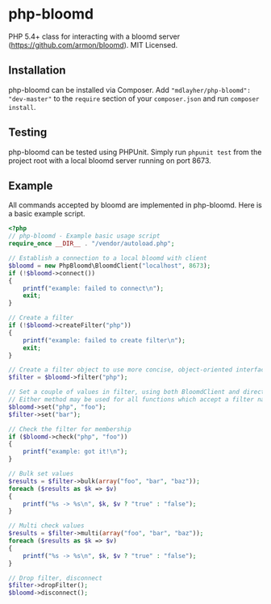 php-bloomd
==========

PHP 5.4+ class for interacting with a bloomd server (https://github.com/armon/bloomd).  MIT Licensed.

Installation
------------

php-bloomd can be installed via Composer.  Add `"mdlayher/php-bloomd": "dev-master"` to the `require` section
of your `composer.json` and run `composer install`.

Testing
-------

php-bloomd can be tested using PHPUnit.  Simply run `phpunit test` from the project root with a local bloomd
server running on port 8673.

Example
-------

All commands accepted by bloomd are implemented in php-bloomd.  Here is a basic example script.

```php
<?php
// php-bloomd - Example basic usage script
require_once __DIR__ . "/vendor/autoload.php";

// Establish a connection to a local bloomd with client
$bloomd = new PhpBloomd\BloomdClient("localhost", 8673);
if (!$bloomd->connect())
{
	printf("example: failed to connect\n");
	exit;
}

// Create a filter
if (!$bloomd->createFilter("php"))
{
	printf("example: failed to create filter\n");
	exit;
}

// Create a filter object to use more concise, object-oriented interface
$filter = $bloomd->filter("php");

// Set a couple of values in filter, using both BloomdClient and direct BloomFilter
// Either method may be used for all functions which accept a filter name as first parameter
$bloomd->set("php", "foo");
$filter->set("bar");

// Check the filter for membership
if ($bloomd->check("php", "foo"))
{
	printf("example: got it!\n");
}

// Bulk set values
$results = $filter->bulk(array("foo", "bar", "baz"));
foreach ($results as $k => $v)
{
	printf("%s -> %s\n", $k, $v ? "true" : "false");
}

// Multi check values
$results = $filter->multi(array("foo", "bar", "baz"));
foreach ($results as $k => $v)
{
	printf("%s -> %s\n", $k, $v ? "true" : "false");
}

// Drop filter, disconnect
$filter->dropFilter();
$bloomd->disconnect();
```
